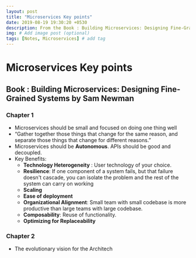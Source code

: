 ```yaml
---
layout: post
title: "Microservices Key points"
date: 2019-08-19 19:30:20 +0530
description: From the Book : Building Microservices: Designing Fine-Grained Systems by Sam Newman.
img: # Add image post (optional)
tags: [Notes, Microservices] # add tag
---
```


# Microservices Key points
## Book : Building Microservices: Designing Fine-Grained Systems by Sam Newman
### Chapter 1
 *  Microservices should be small and focused on doing one thing well
 *  “Gather together those things that change for the
same reason, and separate those things that change for different reasons.”
 *  Microservices should be **Autonomous**. APIs should be good and decoupled.
 *  Key Benefits:
	* **Technology Heterogeneity** : User technology of your choice.
	* **Resilience**: If one component of a system fails, but that failure doesn't cascade, you can isolate the problem and the rest of the system can carry on working
	* **Scaling**
	* **Ease of deployment**
	* **Organizational Alignment**: Small team with small codebase is more productive than large teams with large codebase. 
	* **Composability**: Reuse of functionality.
	* **Optimizing for Replaceability**
	
### Chapter 2
 * The evolutionary vision for the Architech
